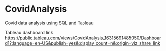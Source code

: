 # CovidAnalysis
Covid data analysis using SQL and Tableau

Tableau dashboard link
https://public.tableau.com/views/CovidAnalysis_16315691485050/Dashboard1?:language=en-US&publish=yes&:display_count=n&:origin=viz_share_link
